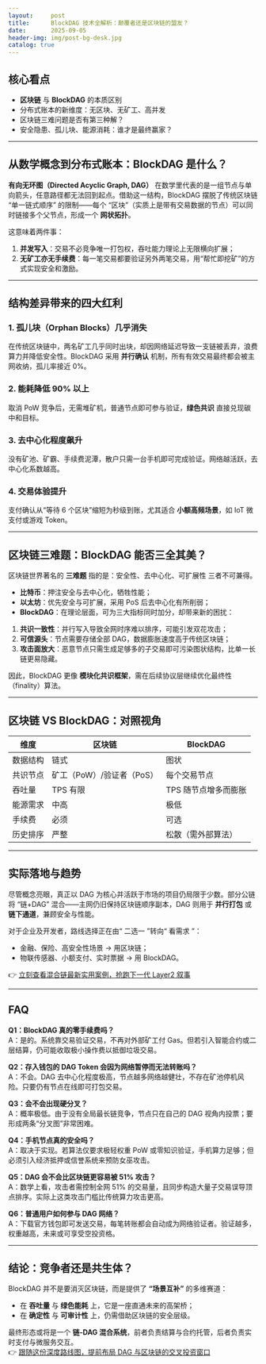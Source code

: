 ```yaml
---
layout:     post
title:      BlockDAG 技术全解析：颠覆者还是区块链的盟友？
date:       2025-09-05
header-img: img/post-bg-desk.jpg
catalog: true
---
```


## 核心看点
- **区块链** 与 **BlockDAG** 的本质区别
- 分布式账本的新维度：无区块、无矿工、高并发
- 区块链三难问题是否有第三种解？
- 安全隐患、孤儿块、能源消耗：谁才是最终赢家？

---

## 从数学概念到分布式账本：BlockDAG 是什么？

**有向无环图（Directed Acyclic Graph, DAG）** 在数学里代表的是一组节点与单向箭头，任意路径都无法回到起点。借助这一结构，BlockDAG 摆脱了传统区块链 “单一链式顺序” 的限制——每个 “区块”（实质上是带有交易数据的节点）可以同时链接多个父节点，形成一个 **网状拓扑**。

这意味着两件事：
1. **并发写入**：交易不必竞争唯一打包权，吞吐能力理论上无限横向扩展；
2. **无矿工亦无手续费**：每一笔交易都要验证另外两笔交易，用“帮忙即挖矿”的方式实现安全和激励。

---

## 结构差异带来的四大红利

### 1. 孤儿块（Orphan Blocks）几乎消失  
在传统区块链中，两名矿工几乎同时出块，却因网络延迟导致一支链被丢弃，浪费算力并降低安全性。BlockDAG 采用 **并行确认** 机制，所有有效交易最终都会被主网收纳，孤儿率接近 0%。

### 2. 能耗降低 90% 以上  
取消 PoW 竞争后，无需堆矿机，普通节点即可参与验证，**绿色共识** 直接兑现碳中和目标。

### 3. 去中心化程度飙升  
没有矿池、矿霸、手续费泥潭，散户只需一台手机即可完成验证。网络越活跃，去中心化系数越高。

### 4. 交易体验提升  
支付确认从“等待 6 个区块”缩短为秒级到账，尤其适合 **小额高频场景**，如 IoT 微支付或游戏 Token。

---

## 区块链三难题：BlockDAG 能否三全其美？

区块链世界著名的 **三难题** 指的是：安全性、去中心化、可扩展性 三者不可兼得。

- **比特币**：押注安全与去中心化，牺牲性能；  
- **以太坊**：优先安全与可扩展，采用 PoS 后去中心化有所削弱；  
- **BlockDAG**：在理论层面，可为三大指标同时加分，却带来新的困扰：

1. **共识一致性**：并行写入导致全网时序难以排序，可能引发双花攻击；  
2. **可信源头**：节点需要存储全部 DAG，数据膨胀速度高于传统区块链；  
3. **攻击面放大**：恶意节点只需生成足够多的子交易即可污染图状结构，比单一长链更易隐藏。

因此，BlockDAG 更像 **模块化共识框架**，需在后续协议层继续优化最终性（finality）算法。

---

## 区块链 VS BlockDAG：对照视角

| 维度 | 区块链 | BlockDAG |
|---|---|---|
| 数据结构 | 链式 | 图状 |
| 共识节点 | 矿工（PoW）/验证者（PoS） | 每个交易节点 |
| 吞吐量 | TPS 有限 | TPS 随节点增多而膨胀 |
| 能源需求 | 中高 | 极低 |
| 手续费 | 必须 | 可选 |
| 历史排序 | 严整 | 松散（需外部算法） |

---

## 实际落地与趋势

尽管概念亮眼，真正以 DAG 为核心并活跃于市场的项目仍局限于少数。部分公链将 “链+DAG” 混合——主网仍旧保持区块链顺序副本，DAG 则用于 **并行打包** 或 **链下通道**，兼顾安全与性能。

对于企业及开发者，路线选择正在由“ 二选一 ”转向“ 看需求 ”：  
- 金融、保险、高安全性场景 → 用区块链；  
- 物联传感器、小额支付、实时票据 → 用 BlockDAG。

👉 [立刻查看混合链最新实用案例，抢跑下一代 Layer2 叙事](https://okxdog.com/)

---

## FAQ

**Q1：BlockDAG 真的零手续费吗？**  
A：是的。系统靠交易验证交易，不再对外部矿工付 Gas。但若引入智能合约或二层结算，仍可能收取极小操作费以抵御垃圾交易。

**Q2：存入钱包的 DAG Token 会因为网络暂停而无法转账吗？**  
A：不会。DAG 去中心化程度极高，节点越多网络越健壮，不存在矿池停机风险。只要仍有节点在线即可打包交易。

**Q3：会不会出现硬分叉？**  
A：概率极低。由于没有全局最长链竞争，节点只在自己的 DAG 视角内投票；要形成两条“分叉图”非常困难。

**Q4：手机节点真的安全吗？**  
A：取决于实现。若算法仅要求极轻权重 PoW 或零知识验证，手机算力足够；但必须引入经济抵押或信誉系统来预防女巫攻击。

**Q5：DAG 会不会比区块链更容易被 51% 攻击？**  
A：数学上看，攻击者需控制全网 51% 的交易量，且同步构造大量子交易误导顶点排序。实际上这类攻击门槛比传统算力攻击更高。

**Q6：普通用户如何参与 DAG 网络？**  
A：下载官方钱包即可发送交易，每笔转账都会自动成为网络验证者。验证越多，权重越高，未来或可享受空投资格。

---

## 结论：竞争者还是共生体？

BlockDAG 并不是要消灭区块链，而是提供了 **“场景互补”** 的多维赛道：  
- 在 **吞吐量** 与 **绿色能耗** 上，它是一座直通未来的高架桥；  
- 在 **确定性** 与 **可审计性** 上，仍需借助区块链的安全层级。

最终形态或将是一个 **链-DAG 混合系统**，前者负责结算与合约托管，后者负责实时支付与微服务交互。  
👉 [跟随这份深度路线图，提前布局 DAG 与区块链的交叉投资窗口](https://okxdog.com/)